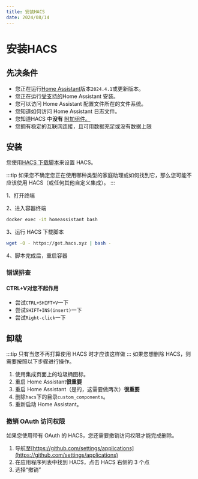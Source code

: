```yaml
---
title: 安装HACS
date: 2024/08/14
---
```

# 安装HACS
## 先决条件

- 您正在运行[Home Assistant](https://www.home-assistant.io/)版本`2024.4.1`或更新版本。
- 您正在运行[受支持的](https://github.com/home-assistant/architecture/blob/master/adr/0012-define-supported-installation-method.md)Home Assistant 安装。
- 您可以访问 Home Assistant 配置文件所在的文件系统。
- 您知道如何访问 Home Assistant 日志文件。
- 您知道HACS 中**没有** [附加组件。](https://www.home-assistant.io/docs/glossary/#add-on)
- 您拥有稳定的互联网连接，且可用数据充足或没有数据上限
## 安装
您使用[HACS 下载脚本](https://github.com/hacs/get)来设置 HACS。

:::tip
如果您不确定您正在使用哪种类型的家庭助理或如何找到它，那么您可能不应该使用 HACS（或任何其他自定义集成）。
:::

1、打开终端

2、进入容器终端
```bash
docker exec -it homeassistant bash
```
3、运行 HACS 下载脚本
```bash
wget -O - https://get.hacs.xyz | bash -
```
4、脚本完成后，重启容器

### 错误排查
#### CTRL+V对您不起作用
- 尝试`CTRL+SHIFT+V`一下
- 尝试`SHIFT+INS(insert)`一下
- 尝试`Right-click`一下
## 卸载
:::tip
只有当您不再打算使用 HACS 时才应该这样做
:::
如果您想删除 HACS，则需要按照以下步骤进行操作。
1. 使用集成页面上的垃圾桶图标。
2. 重启 Home Assistant**很重要**
3. 重启 Home Assistant（是的，这需要做两次）**很重要**
4. 删除`hacs`下的目录`custom_components`。
5. 重新启动 Home Assistant。
### 撤销 OAuth 访问权限
如果您使用带有 OAuth 的 HACS，您还需要撤销访问权限才能完成删除。

1. 导航至[https://github.com/settings/applications](https://github.com/settings/applications)
2. 在应用程序列表中找到 HACS，点击 HACS 右侧的 3 个点
3. 选择“撤销”